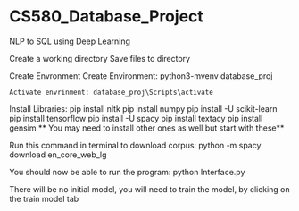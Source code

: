 # CS580_Database_Project
 NLP to SQL using Deep Learning
 
 Create a working directory
Save files to directory

Create Envronment
    Create Environment: python3-mvenv database_proj
    
    Activate envrinment: database_proj\Scripts\activate

Install Libraries:
    pip install nltk
    pip install numpy
    pip install -U scikit-learn
    pip install tensorflow
    pip install -U spacy
    pip install textacy
    pip install gensim
    ** You may need to install other ones as well but start with these**

Run this command in terminal to download corpus:
    python -m spacy download en_core_web_lg
    
    
You should now be able to run the program:
    python Interface.py
    
There will be no initial model, you will need to train the model, by clicking on the train model tab
